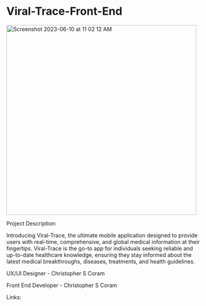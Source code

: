 # Viral-Trace-Front-End
<img width="494" alt="Screenshot 2023-06-10 at 11 02 12 AM" src="https://github.com/chriscoram123/Viral-Trace-Front-End/assets/36040531/653b6108-049a-4ace-b339-b42c2cb82ce7">


Project Description:

Introducing Viral-Trace, the ultimate mobile application designed to provide users with real-time, comprehensive, and global medical information at their fingertips. Viral-Trace is the go-to app for individuals seeking reliable and up-to-date healthcare knowledge, ensuring they stay informed about the latest medical breakthroughs, diseases, treatments, and health guidelines.

UX/UI Designer - Christopher S Coram

Front End Developer - Christopher S Coram


Links:
